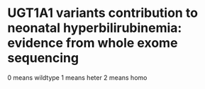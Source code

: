 # UGT1A1 variants contribution to neonatal hyperbilirubinemia: evidence from whole exome sequencing
0 means wildtype
1 means heter
2 means homo
